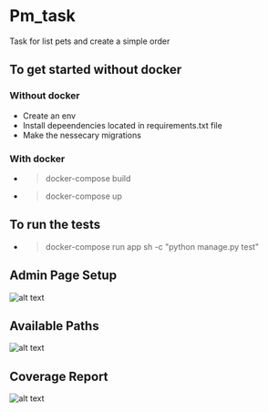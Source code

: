 Pm_task
====

Task for list pets and create a simple order


To get started without docker
--------------
### Without docker

* Create an env 
* Install depeendencies located in requirements.txt file
* Make the nessecary migrations
### With docker

* >docker-compose build
* >docker-compose up


To run the tests
--------------
* >docker-compose run app sh -c "python manage.py test"


Admin Page Setup
--------------
![alt text](https://imgur.com/CDmXK0h.png "Admin page")

Available Paths
--------------
![alt text](https://imgur.com/DvYRyQB.png "Availabe APIs")


Coverage Report
--------------
![alt text](https://imgur.com/PcqKMqL.png "Coverage report")
